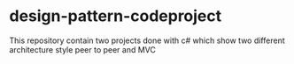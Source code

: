 # design-pattern-codeproject
This repository contain two projects done with c# which show two different architecture style peer to peer and MVC 
